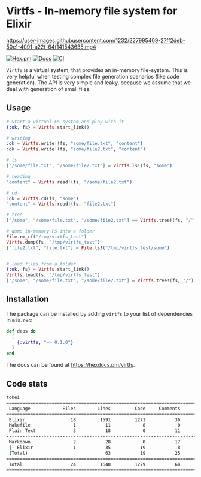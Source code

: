 # Virtfs - In-memory file system for Elixir

https://user-images.githubusercontent.com/1232/227995409-27ff2deb-50e1-4091-a22f-64f141543635.mp4



[![Hex.pm](https://img.shields.io/hexpm/v/virtfs.svg)](https://hex.pm/packages/virtfs)
[![Docs](https://img.shields.io/badge/hexdocs-docs-8e7ce6.svg)](https://hexdocs.pm/virtfs)
[![CI](https://github.com/mindreframer/virtfs/actions/workflows/ci.yml/badge.svg)](https://github.com/mindreframer/virtfs/actions/workflows/ci.yml)

`Virtfs` is a virtual system, that provides an in-memory file-system. This is very helpful when testing complex file generation scenarios (like code generation). The API is very simple and leaky, because we assume that we deal with generation of small files.

## Usage

```elixir
# Start a virtual FS system and play with it
{:ok, fs} = Virtfs.start_link()

# writing
:ok = Virtfs.write!(fs, "some/file.txt", "content")
:ok = Virtfs.write!(fs, "some/file2.txt", "content")

# ls
["/some/file.txt", "/some/file2.txt"] = Virtfs.ls!(fs, "some")

# reading
"content" = Virtfs.read!(fs, "/some/file2.txt")

# cd
:ok = Virtfs.cd(fs, "some")
"content" = Virtfs.read!(fs, "file2.txt")

# tree
["/some", "/some/file.txt", "/some/file2.txt"] == Virtfs.tree!(fs, "/")

# dump in-memory FS into a folder
File.rm_rf("/tmp/virtfs_test")
Virtfs.dump(fs, "/tmp/virtfs_test")
["file2.txt", "file.txt"] = File.ls!("/tmp/virtfs_test/some")


# load files from a folder
{:ok, fs} = Virtfs.start_link()
Virtfs.load(fs, "/tmp/virtfs_test")
["/some", "/some/file.txt", "/some/file2.txt"] = Virtfs.tree!(fs, "/")

```

## Installation

The package can be installed by adding `virtfs` to your list of dependencies in `mix.exs`:

```elixir
def deps do
  [
    {:virtfs, "~> 0.1.0"}
  ]
end
```

The docs can be found at <https://hexdocs.pm/virtfs>.

## Code stats

```bash
tokei
===============================================================================
 Language            Files        Lines         Code     Comments       Blanks
===============================================================================
 Elixir                 18         1591         1271           36          284
 Makefile                1           11            8            0            3
 Plain Text              3           18            0           11            7
-------------------------------------------------------------------------------
 Markdown                2           28            0           17           11
 |- Elixir               1           35           19            8            8
 (Total)                             63           19           25           19
===============================================================================
 Total                  24         1648         1279           64          305
===============================================================================
```
